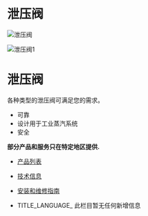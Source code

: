 

# 泄压阀

![泄压阀](/d/file/p/810cb4e536a4f2fe49662a3e6a020f0b.jpg)

![泄压阀1](/d/file/p/810cb4e536a4f2fe49662a3e6a020f0b.jpg)

# 泄压阀

各种类型的泄压阀可满足您的需求。

-   可靠
-   设计用于工业蒸汽系统
-   安全

**部分产品和服务只在特定地区提供.**

-   [产品列表](javascript:navactive(1);)
-   [技术信息](javascript:navactive(2);)
-   [安装和维修指南](javascript:navactive(3);)

-   TITLE_LANGUAGE_
此栏目暂无任何新增信息
